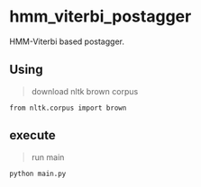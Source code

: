 # hmm_viterbi_postagger

HMM-Viterbi based postagger.

## Using
> download nltk brown corpus

    from nltk.corpus import brown

## execute
> run main

    python main.py
